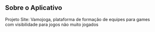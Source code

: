 ## Sobre o Aplicativo

Projeto Site: Vamojoga, plataforma de formação de equipes para games com visibilidade para jogos não muito jogados